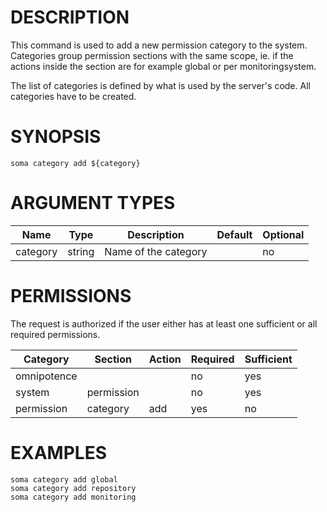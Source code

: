 # DESCRIPTION

This command is used to add a new permission category
to the system. Categories group permission sections
with the same scope, ie. if the actions inside the
section are for example global or per monitoringsystem.

The list of categories is defined by what is used by the
server's code. All categories have to be created.

# SYNOPSIS

```
soma category add ${category}
```

# ARGUMENT TYPES

Name | Type |     Description   | Default | Optional
 --- |  --- | ----------------- | ------- | --------
category | string | Name of the category | | no

# PERMISSIONS

The request is authorized if the user either has at least one
sufficient or all required permissions.

Category | Section | Action | Required | Sufficient
 ------- | ------- | ------ | -------- | ----------
omnipotence | | | no | yes
system | permission | | no | yes
permission | category | add | yes | no

# EXAMPLES

```
soma category add global
soma category add repository
soma category add monitoring
```
